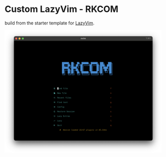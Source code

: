 # Custom LazyVim - RKCOM

build from the starter template for [LazyVim](https://github.com/LazyVim/LazyVim).

![nvim screenshot](./asset/lazy-vim-home.png)
